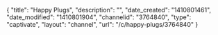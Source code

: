 {
    "title": "Happy Plugs",
    "description": "",
    "date_created": "1410801461",
    "date_modified": "1410801904",
    "channelid": "3764840",
    "type": "captivate",
    "layout": "channel",
    "url": "\/c\/happy-plugs\/3764840"
}
